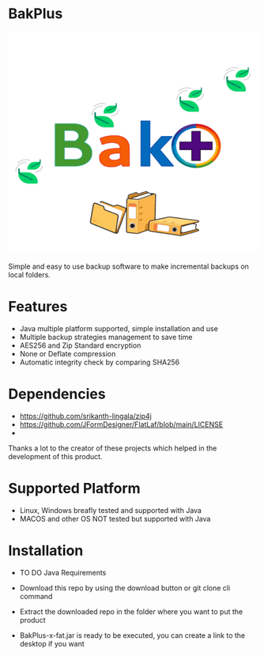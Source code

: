 # BakPlus

<img src="https://github.com/Fedrix42/BakPlus/blob/main/GHLogo.png" alt="BakPlus Logo" width="600" height="450">

Simple and easy to use backup software to make incremental backups on local folders.

 # Features

 - Java multiple platform supported, simple installation and use 
 - Multiple backup strategies management to save time
 - AES256 and Zip Standard encryption
 - None or Deflate compression
 - Automatic integrity check by comparing SHA256

# Dependencies
 - https://github.com/srikanth-lingala/zip4j
 - https://github.com/JFormDesigner/FlatLaf/blob/main/LICENSE
 - 
Thanks a lot to the creator of these projects which helped in the development of this product.

# Supported Platform

 - Linux, Windows breafly tested and supported with Java
 - MACOS and other OS NOT tested but supported with Java

# Installation
 - TO DO Java Requirements

 - Download this repo by using the download button or git clone cli command
 - Extract the downloaded repo in the folder where you want to put the product
 - BakPlus-x-fat.jar is ready to be executed, you can create a link to the desktop if you want

 
